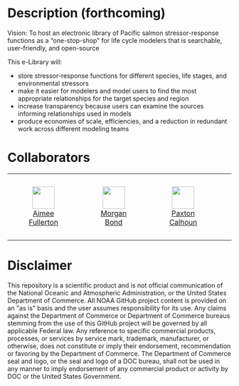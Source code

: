 # Description (forthcoming)

Vision: To host an electronic library of Pacific salmon stressor-response functions as a “one-stop-shop” for life cycle modelers that is searchable, user-friendly, and open-source 

This e-Library will:
* store stressor-response functions for different species, life stages, and environmental stressors 
* make it easier for modelers and model users to find the most appropriate relationships for the target species and region
* increase transparency because users can examine the sources informing relationships used in models
* produce economies of scale, efficiencies, and a reduction in redundant work across different modeling teams

# Collaborators

<table>
  <tr>
    <td>
      <a href="https://github.com/aimeefullerton">
        <figure align="center">
          <img src="https://github.com/aimeefullerton.png" width=50 height=50/>
          <br/>
          <figcaption width=50>Aimee Fullerton</figcaption>
        </figure>
      </a>
    </td>
    <td>
      <a href="https://github.com/Morganbond">
        <figure align='center'>
          <img src="https://github.com/Morganbond.png" width=50 height=50/>
          <br/>
          <figcaption>Morgan Bond</figcaption>
        </figure>
      </a>
    </td>
    <td>
      <a href="https://github.com/<username>">
        <figure align='center'>
          <img src="https://github.com/<username>.png" width=50 height=50/>
          <br/>
          <figcaption>Paxton Calhoun</figcaption>
        </figure>
      </a>
    </td>
    <td>
      <a href="https://github.com/DrAcula27">
        <figure align='center'>
          <img src="https://github.com/DrAcula27.png" width=50 height=50/>
          <br/>
          <figcaption>
            Danielle Andrews
            <br />
            (external)
          </figcaption>
        </figure>
      </a>
    </td>
  </tr>
</table>

# Disclaimer

This repository is a scientific product and is not official communication of the National Oceanic and Atmospheric Administration, or the United States Department of Commerce. All NOAA GitHub project content is provided on an "as is" basis and the user assumes responsibility for its use. Any claims against the Department of Commerce or Department of Commerce bureaus stemming from the use of this GitHub project will be governed by all applicable Federal law. Any reference to specific commercial products, processes, or services by service mark, trademark, manufacturer, or otherwise, does not constitute or imply their endorsement, recommendation or favoring by the Department of Commerce. The Department of Commerce seal and logo, or the seal and logo of a DOC bureau, shall not be used in any manner to imply endorsement of any commercial product or activity by DOC or the United States Government.
